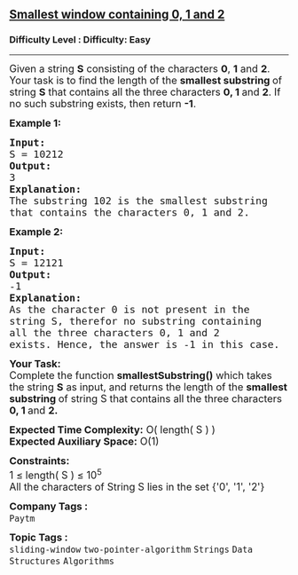 <h2><a href="https://www.geeksforgeeks.org/problems/smallest-window-containing-0-1-and-2--170637/1?page=1&category=sliding-window&sortBy=submissions">Smallest window containing 0, 1 and 2</a></h2><h3>Difficulty Level : Difficulty: Easy</h3><hr><div class="problems_problem_content__Xm_eO"><p><span style="font-size: 18px;">Given a string <strong>S</strong> consisting of the characters <strong>0</strong>, <strong>1</strong> and <strong>2</strong>. Your task is to find the length of the <strong>smallest substring </strong>of string <strong>S</strong> that contains all the three characters <strong>0, 1 </strong>and <strong>2</strong>. If no such substring exists, then return <strong>-1</strong>.</span></p>
<p><span style="font-size: 18px;"><strong>Example 1:</strong></span></p>
<pre><span style="font-size: 18px;"><strong>Input:</strong>
S = 10212
<strong>Output:</strong>
3
<strong>Explanation:</strong>
The substring 102 is the smallest substring
that contains the characters 0, 1 and 2.
</span></pre>
<p><span style="font-size: 18px;"><strong>Example 2:</strong></span></p>
<pre><span style="font-size: 18px;"><strong>Input: </strong>
S = 12121
<strong>Output:</strong>
-1
<strong>Explanation: </strong>
As the character 0 is not present in the
string S, therefor no substring containing
all the three characters 0, 1 and 2
exists. Hence, the answer is -1 in this case.</span></pre>
<p><span style="font-size: 18px;"><strong>Your Task:</strong><br>Complete the function <strong>smallestSubstring()</strong> which takes the string <strong>S</strong> as input, and returns the length of the <strong>smallest substring </strong>of string S that contains all the three characters <strong>0, 1 </strong>and <strong>2.</strong></span></p>
<p><span style="font-size: 18px;"><strong>Expected Time Complexity:</strong> O( length( S ) )<br><strong>Expected Auxiliary Space:</strong>&nbsp;O(1)</span></p>
<p><span style="font-size: 18px;"><strong>Constraints:</strong><br>1 ≤ length( S )&nbsp;≤ 10<sup>5</sup><br>All the characters of String S lies in the set {'0', '1', '2'}</span></p></div><p><span style=font-size:18px><strong>Company Tags : </strong><br><code>Paytm</code>&nbsp;<br><p><span style=font-size:18px><strong>Topic Tags : </strong><br><code>sliding-window</code>&nbsp;<code>two-pointer-algorithm</code>&nbsp;<code>Strings</code>&nbsp;<code>Data Structures</code>&nbsp;<code>Algorithms</code>&nbsp;